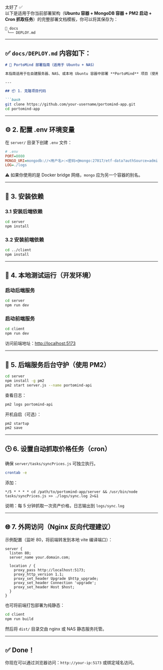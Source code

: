 太好了 ✅  
以下是适用于你当前部署架构（**Ubuntu 容器 + MongoDB 容器 + PM2 启动 + Cron 抓取任务**）的完整部署文档模板，你可以将其保存为：

```
📁 docs
 └── DEPLOY.md
```

---

## ✅ `docs/DEPLOY.md` 内容如下：

```md
# 🚀 PortoMind 部署指南（适用于 Ubuntu + NAS）

本指南适用于在自建服务器、NAS、或本地 Ubuntu 容器中部署 **PortoMind** 项目（使用 MongoDB + Node.js + React + PM2）。

---

## 📦 1. 克隆项目代码

```bash
git clone https://github.com/your-username/portomind-app.git
cd portomind-app
```

---

## ⚙️ 2. 配置 .env 环境变量

在 `server/` 目录下创建 `.env` 文件：

```ini
# .env
PORT=8080
MONGO_URI=mongodb://<用户名>:<密码>@mongo:27017/etf-data?authSource=admin
LOG=./logs
```

⚠️ 如果你使用的是 Docker bridge 网络，`mongo` 应为另一个容器的别名。

---

## 🧱 3. 安装依赖

### 3.1 安装后端依赖

```bash
cd server
npm install
```

### 3.2 安装前端依赖

```bash
cd ../client
npm install
```

---

## 🧪 4. 本地测试运行（开发环境）

### 启动后端服务

```bash
cd server
npm run dev
```

### 启动前端服务

```bash
cd client
npm run dev
```

访问前端地址：[http://localhost:5173](http://localhost:5173)

---

## 🧰 5. 后端服务后台守护（使用 PM2）

```bash
cd server
npm install -g pm2
pm2 start server.js --name portomind-api
```

查看日志：

```bash
pm2 logs portomind-api
```

开机自启（可选）：

```bash
pm2 startup
pm2 save
```

---

## 🕒 6. 设置自动抓取价格任务（cron）

确保 `server/tasks/syncPrices.js` 可独立执行。

```bash
crontab -e
```

添加：

```cron
*/5 * * * * cd /path/to/portomind-app/server && /usr/bin/node tasks/syncPrices.js >> ./logs/sync.log 2>&1
```

说明：每 5 分钟抓取一次资产价格，日志输出到 `logs/sync.log`

---

## 🌐 7. 外网访问（Nginx 反向代理建议）

示例配置（监听 80，将前端转发到本地 vite 编译端口）：

```nginx
server {
  listen 80;
  server_name your.domain.com;

  location / {
    proxy_pass http://localhost:5173;
    proxy_http_version 1.1;
    proxy_set_header Upgrade $http_upgrade;
    proxy_set_header Connection 'upgrade';
    proxy_set_header Host $host;
  }
}
```

也可将前端打包部署为纯静态：

```bash
cd client
npm run build
```

然后将 `dist/` 目录交由 nginx 或 NAS 静态服务托管。

---

## ✅ Done！

你现在可以通过浏览器访问：`http://your-ip:5173` 或绑定域名访问。
